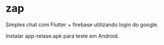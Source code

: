 # zap

Simples chat com Flutter + firebase utilizando login do google.

Instalar app-relase.apk para teste em Android.
